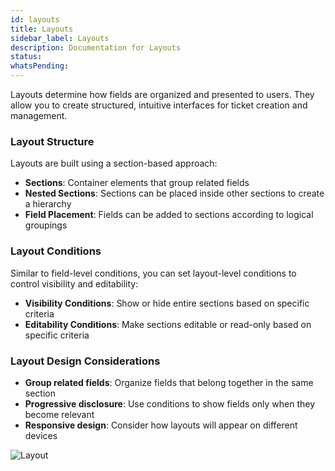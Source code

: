 ```yaml
---
id: layouts
title: Layouts
sidebar_label: Layouts
description: Documentation for Layouts
status: 
whatsPending: 
---
```

Layouts determine how fields are organized and presented to users. They allow you to create structured, intuitive interfaces for ticket creation and management.

### Layout Structure
Layouts are built using a section-based approach:
- **Sections**: Container elements that group related fields
- **Nested Sections**: Sections can be placed inside other sections to create a hierarchy
- **Field Placement**: Fields can be added to sections according to logical groupings

### Layout Conditions
Similar to field-level conditions, you can set layout-level conditions to control visibility and editability:
- **Visibility Conditions**: Show or hide entire sections based on specific criteria
- **Editability Conditions**: Make sections editable or read-only based on specific criteria

### Layout Design Considerations
- **Group related fields**: Organize fields that belong together in the same section
- **Progressive disclosure**: Use conditions to show fields only when they become relevant
- **Responsive design**: Consider how layouts will appear on different devices


![Layout](/img/Service%20Catalog/layout.png)